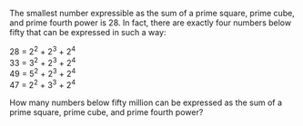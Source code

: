 
<p>The smallest number expressible as the sum of a prime square, prime cube, and prime fourth power is 28. In fact, there are exactly four numbers below fifty that can be expressed in such a way:</p>
<p class="margin_left">28 = 2<sup>2</sup> + 2<sup>3</sup> + 2<sup>4</sup><br />
33 = 3<sup>2</sup> + 2<sup>3</sup> + 2<sup>4</sup><br />
49 = 5<sup>2</sup> + 2<sup>3</sup> + 2<sup>4</sup><br />
47 = 2<sup>2</sup> + 3<sup>3</sup> + 2<sup>4</sup></p>
<p>How many numbers below fifty million can be expressed as the sum of a prime square, prime cube, and prime fourth power?</p>

